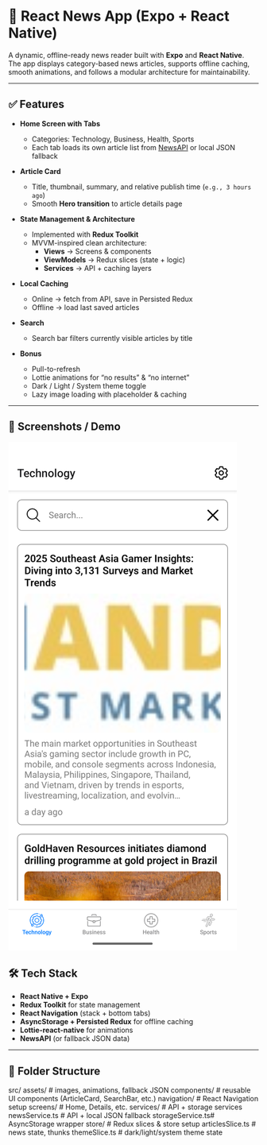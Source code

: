 # 📰 React News App (Expo + React Native)

A dynamic, offline-ready news reader built with **Expo** and **React Native**.  
The app displays category-based news articles, supports offline caching, smooth animations, and follows a modular architecture for maintainability.

---

## ✅ Features

- **Home Screen with Tabs**

  - Categories: Technology, Business, Health, Sports
  - Each tab loads its own article list from [NewsAPI](https://newsapi.org) or local JSON fallback

- **Article Card**

  - Title, thumbnail, summary, and relative publish time (`e.g., 3 hours ago`)
  - Smooth **Hero transition** to article details page

- **State Management & Architecture**

  - Implemented with **Redux Toolkit**
  - MVVM-inspired clean architecture:
    - **Views** → Screens & components
    - **ViewModels** → Redux slices (state + logic)
    - **Services** → API + caching layers

- **Local Caching**

  - Online → fetch from API, save in Persisted Redux
  - Offline → load last saved articles

- **Search**

  - Search bar filters currently visible articles by title

- **Bonus**
  - Pull-to-refresh
  - Lottie animations for “no results” & “no internet”
  - Dark / Light / System theme toggle
  - Lazy image loading with placeholder & caching

---

## 📱 Screenshots / Demo

![Main Page](assets/screenshots/main_page.png)

## 🛠️ Tech Stack

- **React Native + Expo**
- **Redux Toolkit** for state management
- **React Navigation** (stack + bottom tabs)
- **AsyncStorage + Persisted Redux** for offline caching
- **Lottie-react-native** for animations
- **NewsAPI** (or fallback JSON data)

---

## 📂 Folder Structure

src/
assets/ # images, animations, fallback JSON
components/ # reusable UI components (ArticleCard, SearchBar, etc.)
navigation/ # React Navigation setup
screens/ # Home, Details, etc.
services/ # API + storage services
newsService.ts # API + local JSON fallback
storageService.ts# AsyncStorage wrapper
store/ # Redux slices & store setup
articlesSlice.ts # news state, thunks
themeSlice.ts # dark/light/system theme state
